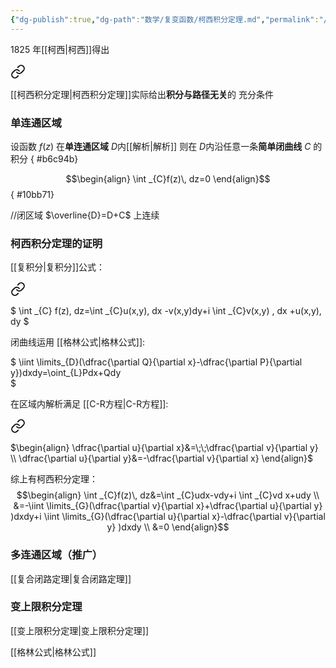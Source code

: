 ```yaml
---
{"dg-publish":true,"dg-path":"数学/复变函数/柯西积分定理.md","permalink":"/数学/复变函数/柯西积分定理/","noteIcon":"","created":"2024-04-16T13:01:27.399+08:00","updated":"2024-04-21T13:54:57.768+08:00"}
---
```


1825 年[[柯西\|柯西]]得出
 
<div class="transclusion internal-embed is-loaded"><a class="markdown-embed-link" href="//#45d7d1" aria-label="Open link"><svg xmlns="http://www.w3.org/2000/svg" width="24" height="24" viewBox="0 0 24 24" fill="none" stroke="currentColor" stroke-width="2" stroke-linecap="round" stroke-linejoin="round" class="svg-icon lucide-link"><path d="M10 13a5 5 0 0 0 7.54.54l3-3a5 5 0 0 0-7.07-7.07l-1.72 1.71"></path><path d="M14 11a5 5 0 0 0-7.54-.54l-3 3a5 5 0 0 0 7.07 7.07l1.71-1.71"></path></svg></a><div class="markdown-embed">



[[柯西积分定理\|柯西积分定理]]实际给出**积分与路径无关**的 充分条件 

</div></div>

### 单连通区域
设函数 $f(z)$ 在**单连通区域** $D$内[[解析\|解析]]
则在 $D$内沿任意一条**简单闭曲线** $C$ 的积分
{ #b6c94b}

$$\begin{align}
\int  _{C}f(z)\, dz=0 
\end{align}$$
{ #10bb71}


//闭区域 $\overline{D}=D+C$ 上连续

### 柯西积分定理的证明
[[复积分\|复积分]]公式：

<div class="transclusion internal-embed is-loaded"><a class="markdown-embed-link" href="//#4c6e26" aria-label="Open link"><svg xmlns="http://www.w3.org/2000/svg" width="24" height="24" viewBox="0 0 24 24" fill="none" stroke="currentColor" stroke-width="2" stroke-linecap="round" stroke-linejoin="round" class="svg-icon lucide-link"><path d="M10 13a5 5 0 0 0 7.54.54l3-3a5 5 0 0 0-7.07-7.07l-1.72 1.71"></path><path d="M14 11a5 5 0 0 0-7.54-.54l-3 3a5 5 0 0 0 7.07 7.07l1.71-1.71"></path></svg></a><div class="markdown-embed">



$
\int _{C} f(z)\, dz=\int _{C}u(x,y)\, dx -v(x,y)dy+i \int _{C}v(x,y) \, dx +u(x,y)\, dy
$

</div></div>

闭曲线运用 [[格林公式\|格林公式]]:

<div class="transclusion internal-embed is-loaded"><div class="markdown-embed">



$
\iint \limits_{D}(\dfrac{\partial Q}{\partial x}-\dfrac{\partial P}{\partial y})dxdy=\oint_{L}Pdx+Qdy  
$

</div></div>

在区域内解析满足 [[C-R方程\|C-R方程]]:

<div class="transclusion internal-embed is-loaded"><a class="markdown-embed-link" href="/c-r/#508a22" aria-label="Open link"><svg xmlns="http://www.w3.org/2000/svg" width="24" height="24" viewBox="0 0 24 24" fill="none" stroke="currentColor" stroke-width="2" stroke-linecap="round" stroke-linejoin="round" class="svg-icon lucide-link"><path d="M10 13a5 5 0 0 0 7.54.54l3-3a5 5 0 0 0-7.07-7.07l-1.72 1.71"></path><path d="M14 11a5 5 0 0 0-7.54-.54l-3 3a5 5 0 0 0 7.07 7.07l1.71-1.71"></path></svg></a><div class="markdown-embed">



$\begin{align}
\dfrac{\partial u}{\partial x}&=\;\;\dfrac{\partial v}{\partial y} \\
\dfrac{\partial u}{\partial y}&=-\dfrac{\partial v}{\partial x}    
\end{align}$

</div></div>

综上有柯西积分定理：
$$\begin{align}
\int  _{C}f(z)\, dz&=\int  _{C}udx-vdy+i \int  _{C}vd x+udy \\
&=-\iint \limits_{G}(\dfrac{\partial v}{\partial x}+\dfrac{\partial u}{\partial y}   )dxdy+i \iint \limits_{G}(\dfrac{\partial u}{\partial x}-\dfrac{\partial v}{\partial y}  )dxdy \\
&=0
\end{align}$$
### 多连通区域（推广）
[[复合闭路定理\|复合闭路定理]]

### 变上限积分定理
[[变上限积分定理\|变上限积分定理]]

























































































































































































































[[格林公式\|格林公式]]
